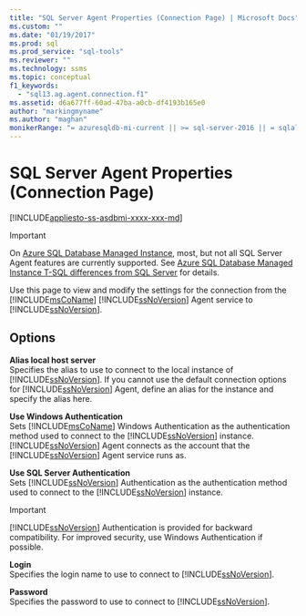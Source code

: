 ```yaml
---
title: "SQL Server Agent Properties (Connection Page) | Microsoft Docs"
ms.custom: ""
ms.date: "01/19/2017"
ms.prod: sql
ms.prod_service: "sql-tools"
ms.reviewer: ""
ms.technology: ssms
ms.topic: conceptual
f1_keywords: 
  - "sql13.ag.agent.connection.f1"
ms.assetid: d6a677ff-60ad-47ba-a0cb-df4193b165e0
author: "markingmyname"
ms.author: "maghan"
monikerRange: "= azuresqldb-mi-current || >= sql-server-2016 || = sqlallproducts-allversions"
---
```

# SQL Server Agent Properties (Connection Page)
[!INCLUDE[appliesto-ss-asdbmi-xxxx-xxx-md](../../includes/appliesto-ss-asdbmi-xxxx-xxx-md.md)]

> [!IMPORTANT]  
> On [Azure SQL Database Managed Instance](https://docs.microsoft.com/azure/sql-database/sql-database-managed-instance), most, but not all SQL Server Agent features are currently supported. See [Azure SQL Database Managed Instance T-SQL differences from SQL Server](https://docs.microsoft.com/azure/sql-database/sql-database-managed-instance-transact-sql-information#sql-server-agent) for details.

Use this page to view and modify the settings for the connection from the [!INCLUDE[msCoName](../../includes/msconame_md.md)] [!INCLUDE[ssNoVersion](../../includes/ssnoversion-md.md)] Agent service to [!INCLUDE[ssNoVersion](../../includes/ssnoversion-md.md)].  
  
## Options  
**Alias local host server**  
Specifies the alias to use to connect to the local instance of [!INCLUDE[ssNoVersion](../../includes/ssnoversion-md.md)]. If you cannot use the default connection options for [!INCLUDE[ssNoVersion](../../includes/ssnoversion-md.md)] Agent, define an alias for the instance and specify the alias here.  
  
**Use Windows Authentication**  
Sets [!INCLUDE[msCoName](../../includes/msconame_md.md)] Windows Authentication as the authentication method used to connect to the [!INCLUDE[ssNoVersion](../../includes/ssnoversion-md.md)] instance. [!INCLUDE[ssNoVersion](../../includes/ssnoversion-md.md)] Agent connects as the account that the [!INCLUDE[ssNoVersion](../../includes/ssnoversion-md.md)] Agent service runs as.  
  
**Use SQL Server Authentication**  
Sets [!INCLUDE[ssNoVersion](../../includes/ssnoversion-md.md)] Authentication as the authentication method used to connect to the [!INCLUDE[ssNoVersion](../../includes/ssnoversion-md.md)] instance.  
  
> [!IMPORTANT]  
> [!INCLUDE[ssNoVersion](../../includes/ssnoversion-md.md)] Authentication is provided for backward compatibility. For improved security, use Windows Authentication if possible.  
  
**Login**  
Specifies the login name to use to connect to [!INCLUDE[ssNoVersion](../../includes/ssnoversion-md.md)].  
  
**Password**  
Specifies the password to use to connect to [!INCLUDE[ssNoVersion](../../includes/ssnoversion-md.md)].  
  
